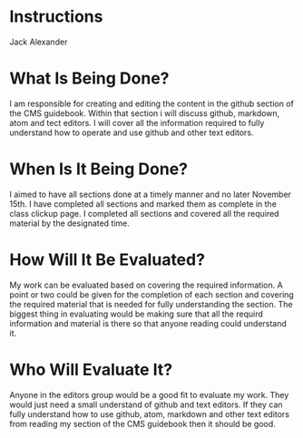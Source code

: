 # Instructions
Jack Alexander

# What Is Being Done?

I am responsible for creating and editing the content in the github section of the CMS guidebook. Within that section i will discuss github, markdown, atom and tect editors. I will cover all the information required to fully understand how to operate and use github and other text editors. 

# When Is It Being Done?

I aimed to have all sections done at a timely manner and no later November 15th. I have completed all sections and marked them as complete in the class clickup page. I completed all sections and covered all the required material by the designated time. 

# How Will It Be Evaluated?

My work can be evaluated based on covering the required information. A point or two could be given for the completion of each section and covering the required material that is needed for fully understanding the section. The biggest thing in evaluating would be making sure that all the requird information and material is there so that anyone reading could understand it. 

# Who Will Evaluate It?

Anyone in the editors group would be a good fit to evaluate my work. They would just need a small understand of github and text editors. If they can fully understand how to use github, atom, markdown and other text editors from reading my section of the CMS guidebook then it should be good. 
